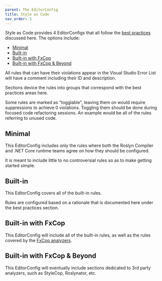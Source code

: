 ```yaml
---
parent: The EditorConfig
title: Style as Code
nav_order: 3
---
```


Style as Code provides 4 EditorConfigs that all follow the [best practices](../Best_Practices/index.md) discussed here. The options include:

* [Minimal](#minimal)
* [Built-in](#built-in)
* [Built-in with FxCop](#built-in-with-fxcop)
* [Built-in with FxCop & Beyond](#built-in-with-fxcop--beyond)

All rules that can have their violations appear in the Visual Studio Error List will have a comment including their ID and description.

Sections device the rules into groups that correspond with the best practices areas here.

Some rules are marked as "togglable", leaving them on would require suppressions to achieve 0 violations. Toggling them should be done during focused code refactoring sessions. An example would be all of the rules referring to unused code.

## Minimal

This EditorConfig includes only the rules where both the Roslyn Compiler and .NET Core runtime teams agree on how they should be configured.

It is meant to include little to no controversial rules so as to make getting started simple.

## Built-in

This EditorConfig covers all of the built-in rules.

Rules are configured based on a rationale that is documented here under the best practices section.

## Built-in with FxCop

This EditorConfig will include all of the built-in rules, as well as the rules covered by the [FxCop analyzers](https://docs.microsoft.com/visualstudio/code-quality/configure-fxcop-analyzers).

## Built-in with FxCop & Beyond

This EditorConfig will eventually include sections dedicated to 3rd party analyzers, such as StyleCop, Roslynator, etc.